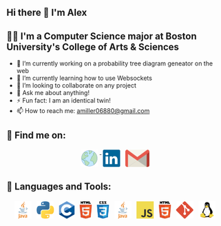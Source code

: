 ## Hi there 👋 I'm Alex

<!--
**alexjmiller5/alexjmiller5** is a ✨ _special_ ✨ repository because its `README.md` (this file) appears on your GitHub profile.

Here are some ideas to get you started:

- 🔭 I’m currently working on ...
- 🌱 I’m currently learning ...
- 👯 I’m looking to collaborate on ...
- 🤔 I’m looking for help with ...
- 💬 Ask me about ...
- 📫 How to reach me: ...
- 😄 Pronouns: ...
- ⚡ Fun fact: ...
-->
## 👨‍💻 I'm a Computer Science major at Boston University's College of Arts & Sciences
 - 🔭 I’m currently working on a probability tree diagram geneator on the web
 - 🌱 I’m currently learning how to use Websockets
 - 👯 I’m looking to collaborate on any project
 - 💬 Ask me about anything!
 - ⚡ Fun fact: I am an identical twin!
 - 📫 How to reach me: amiller06880@gmail.com

## :email: Find me on:  
<p align="center">
 <a href="https://github.com/alexjmiller5/" rel="noopener noreferrer" target="_blank"> <img src="assets/globe(17).png" height="40" style="vertical-align:top; margin:4px" target="_blank"> </a>
 <a href="https://www.linkedin.com/in/alex-miller512/" rel="noopener noreferrer" target="_blank"> <img src="assets/linkedin-icon-2.svg" height="40" style="vertical-align:top; margin:4px"></a>
 <a href="mailto:amiller06880@gmail.com" target="_blank"> <img src="assets/gmail-icon.svg" alt="Python" height="40" style="vertical-align:top; margin:4px"></a> 
</p>  

## 🧰 Languages and Tools:
<p align="center">
<img src="assets/java.svg" alt="Java" height="40" style="vertical-align:top; margin:4px" target="_blank">
<img src="assets/python.png" alt="Python" height="40" style="vertical-align:top; margin:4px" target="_blank">
<img src="assets/c.png" alt="C" height="40" style="vertical-align:top; margin:4px" target="_blank">
<img src="assets/html5.svg" alt="HTML" height="40" style="vertical-align:top; margin:4px" target="_blank">
<img src="assets/css-5.svg" alt="CSS" height="40" style="vertical-align:top; margin:4px" target="_blank">
<img src="assets/java.svg" alt="Boostrap" height="40" style="vertical-align:top; margin:4px" target="_blank">
<img src="assets/logo-javascript.svg" alt="JavaScript" height="40" style="vertical-align:top; margin:4px" target="_blank">
<img src="assets/html5.svg" alt="HTML" height="40" style="vertical-align:top; margin:4px" target="_blank">
<img src="assets/git-icon.svg" alt="Git" height="40" style="vertical-align:top; margin:4px" target="_blank">
<img src="assets/linux-tux.svg" alt="Linux" height="40" style="vertical-align:top; margin:4px" alt="Windows" height="40" style="vertical-align:top; margin:4px" target="_blank">
<!-- <img src="assets/typescript.svg" alt="TypeScript" height="40" style="vertical-align:top; margin:4px"> -->
<!-- <img src="assets/angular-icon-1.svg" alt="Angular" height="40" style="vertical-align:top; margin:4px"> -->
<!-- <img src="assets/react-2.svg" alt="React" height="40" style="vertical-align:top; margin:4px">   -->
<!-- <img src="assets/c--4.svg" alt="C#" height="40" style="vertical-align:top; margin:4px"> -->
<!-- <img src="assets/dot-net-core-7.svg" alt=".NET Core" height="40" style="vertical-align:top; margin:4px"> -->
</p>

<!---
- 👋 Hi, I’m @alexjmiller5
- 👀 I’m interested in computer science!
- 🌱 I’m currently learning at Boston University!
- 💞️ I’m looking to collaborate on lots of projects!
- 📫 How to reach me: alexjmil@bu.edu
--->
<!---
alexjmiller5/alexjmiller5 is a ✨ special ✨ repository because its `README.md` (this file) appears on your GitHub profile.
You can click the Preview link to take a look at your changes.
--->
